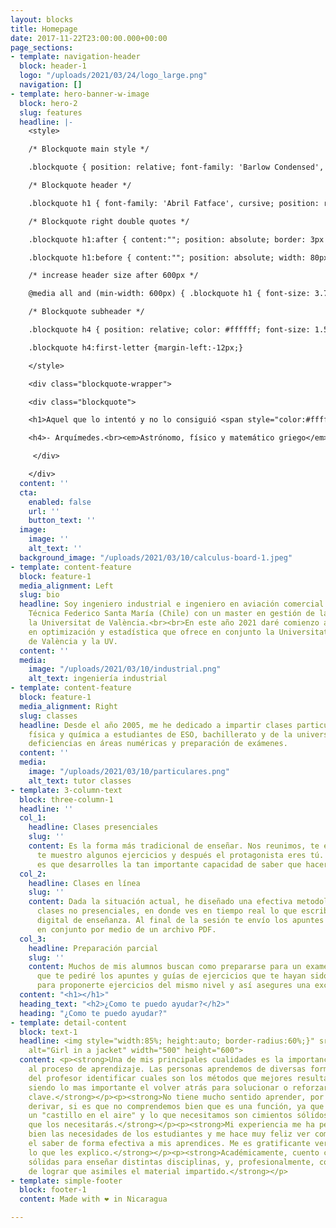 ```yaml
---
layout: blocks
title: Homepage
date: 2017-11-22T23:00:00.000+00:00
page_sections:
- template: navigation-header
  block: header-1
  logo: "/uploads/2021/03/24/logo_large.png"
  navigation: []
- template: hero-banner-w-image
  block: hero-2
  slug: features
  headline: |-
    <style>

    /* Blockquote main style */

    .blockquote { position: relative; font-family: 'Barlow Condensed', sans-serif; max-width: 620px; margin: 80px auto; align-self: center;}

    /* Blockquote header */

    .blockquote h1 { font-family: 'Abril Fatface', cursive; position: relative; /* for pseudos */ color: #e74848; font-size:4rem; font-weight: 600; line-height: 1; margin: 0; border: 3px solid #fff; border: solid 3px; border-radius:20px; padding: 25px;}

    /* Blockquote right double quotes */

    .blockquote h1:after { content:""; position: absolute; border: 3px solid #e74848; border-radius: 0 50px 0 0; width: 60px; height: 60px; bottom: -62px; left: 50px; border-bottom: none; border-left: none; z-index: 3; }

    .blockquote h1:before { content:""; position: absolute; width: 80px; border: 3px solid #292a2b; bottom: -3px; left: 50px; z-index: 2;}

    /* increase header size after 600px */

    @media all and (min-width: 600px) { .blockquote h1 { font-size: 3.7rem; line-height: 1.2; }}

    /* Blockquote subheader */

    .blockquote h4 { position: relative; color: #ffffff; font-size: 1.5rem; font-weight: 500; line-height: 1.2; margin: 0; padding-top: 15px; z-index: 1; margin-left:150px; padding-left:12px;}

    .blockquote h4:first-letter {margin-left:-12px;}

    </style>

    <div class="blockquote-wrapper">

    <div class="blockquote">

    <h1>Aquel que lo intentó y no lo consiguió <span style="color:#ffffff">es superior</span> al que ni lo intentó.</h1>

    <h4>- Arquímedes.<br><em>Astrónomo, físico y matemático griego</em></h4>

     </div>

    </div>
  content: ''
  cta:
    enabled: false
    url: ''
    button_text: ''
  image:
    image: ''
    alt_text: ''
  background_image: "/uploads/2021/03/10/calculus-board-1.jpeg"
- template: content-feature
  block: feature-1
  media_alignment: Left
  slug: bio
  headline: Soy ingeniero industrial e ingeniero en aviación comercial de la Universidad
    Técnica Federico Santa María (Chile) con un master en gestión de la calidad en
    la Universitat de València.<br><br>En este año 2021 daré comienzo a un doctorado
    en optimización y estadística que ofrece en conjunto la Universitat Politécnica
    de València y la UV.
  content: ''
  media:
    image: "/uploads/2021/03/10/industrial.png"
    alt_text: ingeniería industrial
- template: content-feature
  block: feature-1
  media_alignment: Right
  slug: classes
  headline: Desde el año 2005, me he dedicado a impartir clases particulares de matemáticas,
    física y química a estudiantes de ESO, bachillerato y de la universidad para superar
    deficiencias en áreas numéricas y preparación de exámenes.
  content: ''
  media:
    image: "/uploads/2021/03/10/particulares.png"
    alt_text: tutor classes
- template: 3-column-text
  block: three-column-1
  headline: ''
  col_1:
    headline: Clases presenciales
    slug: ''
    content: Es la forma más tradicional de enseñar. Nos reunimos, te enseño la teoría,
      te muestro algunos ejercicios y después el protagonista eres tú. Lo más importante
      es que desarrolles la tan importante capacidad de saber que hacer en cada caso.
  col_2:
    headline: Clases en línea
    slug: ''
    content: Dada la situación actual, he diseñado una efectiva metodología de realizar
      clases no presenciales, en donde ves en tiempo real lo que escribo en mi dispositivo
      digital de enseñanza. Al final de la sesión te envío los apuntes que realicemos
      en conjunto por medio de un archivo PDF.
  col_3:
    headline: Preparación parcial
    slug: ''
    content: Muchos de mis alumnos buscan como prepararse para un examen. Es por esto
      que te pediré los apuntes y guías de ejercicios que te hayan sido entregados,
      para proponerte ejercicios del mismo nivel y así asegures una excelente calificación.​
  content: "<h1></h1>"
  heading_text: "<h2>¿Como te puedo ayudar?</h2>"
  heading: "¿Como te puedo ayudar?"
- template: detail-content
  block: text-1
  headline: <img style="width:85%; height:auto; border-radius:60%;}" src="https://profematesvalencia.net/uploads/1/3/5/5/135504880/marcel_orig.jpg"
    alt="Girl in a jacket" width="500" height="600">
  content: <p><strong>Una de mis principales cualidades es la importancia que le doy
    al proceso de aprendizaje. Las personas aprendemos de diversas formas y es labor
    del profesor identificar cuales son los métodos que mejores resultados generan,
    siendo lo mas importante el volver atrás para solucionar o reforzar algunos conceptos
    clave.</strong></p><p><strong>No tiene mucho sentido aprender, por ejemplo, a
    derivar, si es que no comprendemos bien que es una función, ya que no haríamos
    un "castillo en el aire" y lo que necesitamos son cimientos sólidos, te aseguro
    que los necesitarás.</strong></p><p><strong>Mi experiencia me ha permitido conocer
    bien las necesidades de los estudiantes y me hace muy feliz ver como logro traspasar
    el saber de forma efectiva a mis aprendices. Me es gratificante ver que comprenden
    lo que les explico.</strong></p><p><strong>Académicamente, cuento con bases muy
    sólidas para enseñar distintas disciplinas, y, profesionalmente, con la habilidad
    de lograr que asimiles el material impartido.</strong></p>
- template: simple-footer
  block: footer-1
  content: Made with ❤︎ in Nicaragua

---
```

